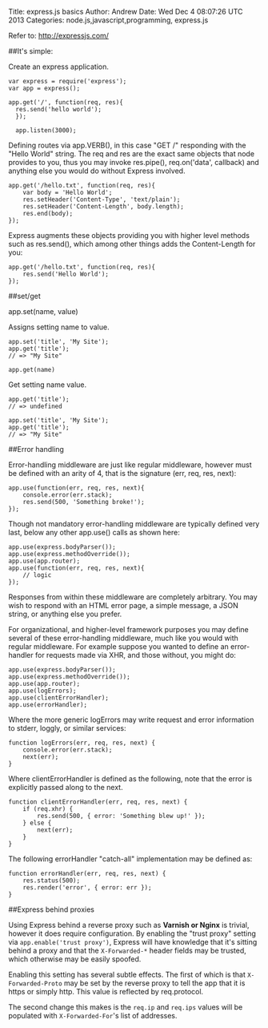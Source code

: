 Title: express.js basics
Author: Andrew
Date: Wed Dec  4 08:07:26 UTC 2013
Categories: node.js,javascript,programming, express.js


Refer to: <http://expressjs.com/>

##It's simple:

Create an express application.

    var express = require('express');
    var app = express();

    app.get('/', function(req, res){
      res.send('hello world');
      });

      app.listen(3000);


Defining routes via app.VERB(), in this case "GET /" responding with the "Hello
World" string. The req and res are the exact same objects that node provides to
you, thus you may invoke res.pipe(), req.on('data', callback) and anything else
you would do without Express involved.

    app.get('/hello.txt', function(req, res){
        var body = 'Hello World';
        res.setHeader('Content-Type', 'text/plain');
        res.setHeader('Content-Length', body.length);
        res.end(body);
    });

Express augments these objects providing you with higher level methods such as
res.send(), which among other things adds the Content-Length for you:

    app.get('/hello.txt', function(req, res){
        res.send('Hello World');
    });



##set/get

app.set(name, value)

Assigns setting name to value.

    app.set('title', 'My Site');
    app.get('title');
    // => "My Site"

    app.get(name)

Get setting name value.

    app.get('title');
    // => undefined

    app.set('title', 'My Site');
    app.get('title');
    // => "My Site"


##Error handling

Error-handling middleware are just like regular middleware, however must be
defined with an arity of 4, that is the signature (err, req, res, next):

    app.use(function(err, req, res, next){
        console.error(err.stack);
        res.send(500, 'Something broke!');
    });

Though not mandatory error-handling middleware are typically defined very last,
below any other app.use() calls as shown here:

    app.use(express.bodyParser());
    app.use(express.methodOverride());
    app.use(app.router);
    app.use(function(err, req, res, next){
        // logic
    });

Responses from within these middleware are completely arbitrary. You may wish
to respond with an HTML error page, a simple message, a JSON string, or
anything else you prefer.

For organizational, and higher-level framework purposes you may define several
of these error-handling middleware, much like you would with regular
middleware. For example suppose you wanted to define an error-handler for
requests made via XHR, and those without, you might do:

    app.use(express.bodyParser());
    app.use(express.methodOverride());
    app.use(app.router);
    app.use(logErrors);
    app.use(clientErrorHandler);
    app.use(errorHandler);

Where the more generic logErrors may write request and error information to
stderr, loggly, or similar services:

    function logErrors(err, req, res, next) {
        console.error(err.stack);
        next(err);
    }

Where clientErrorHandler is defined as the following, note that the error is
explicitly passed along to the next.

    function clientErrorHandler(err, req, res, next) {
        if (req.xhr) {
            res.send(500, { error: 'Something blew up!' });
        } else {
            next(err);
        }
    }

The following errorHandler "catch-all" implementation may be defined as:

    function errorHandler(err, req, res, next) {
        res.status(500);
        res.render('error', { error: err });
    }


##Express behind proxies

Using Express behind a reverse proxy such as **Varnish or Nginx** is trivial,
however it does require configuration. By enabling the "trust proxy" setting
via `app.enable('trust proxy')`, Express will have knowledge that it's sitting
behind a proxy and that the `X-Forwarded-*` header fields may be trusted, which
otherwise may be easily spoofed.

Enabling this setting has several subtle effects. The first of which is that
`X-Forwarded-Proto` may be set by the reverse proxy to tell the app that it is
https or simply http. This value is reflected by req.protocol.

The second change this makes is the `req.ip` and `req.ips` values will be
populated with `X-Forwarded-For`'s list of addresses. 
